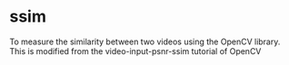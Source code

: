 ssim
====

To measure the similarity between two videos using the OpenCV library. This is modified from the video-input-psnr-ssim tutorial of OpenCV
